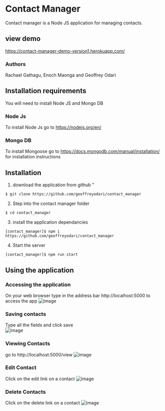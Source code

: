 # Contact Manager
Contact manager is a Node JS application for managing contacts.

## view demo
https://contact-manager-demo-version1.herokuapp.com/

### Authors
Rachael Gathagu, Enoch Maonga and Geoffrey Odari

## Installation requirements

You will need to install  Node JS and Mongo DB
### Node Js
To install Node Js go to https://nodejs.org/en/
### Mongo DB
To install Mongoose go to https://docs.mongodb.com/manual/installation/ for installation instructions

## Installation
1. download the application from github "
````
$ git clone https://github.com/geoffreyodari/contact_manager
````

2. Step into the contact manager folder
````
$ cd contact_manager
````

3. install the application dependancies 
````
[contact_manager]$ npm i https://github.com/geoffreyodari/contact_manager
````

4. Start the server
````
[contact_manager]$ npm run start
````

## Using the application
### Accessing the application
On your web browser type in the address bar  http://localhost:5000  to access the app 
![image](https://drive.google.com/uc?export=view&id=19fVIpQjDDaQMwPEWVbdhBpWpCSUvXXCH)

### Saving contacts
Type all the fields and click save  
![image](https://drive.google.com/uc?export=view&id=1ke2JSqCc7mnh0pLs7wZSfOqF20eIG1sN)

### Viewing Contacts
go to http://localhost:5000/view
![image](https://drive.google.com/uc?export=view&id=1B_Oy-unciO2pTdC_uixYJNQGaEp2KSJ5)

### Edit Contact
Click on the edit link on a contact
![image](https://drive.google.com/uc?export=view&id=1SHAaZZnlijyZCowLHjGWLbq3rNp2-yps)


### Delete Contacts
Click on the delete link on a contact
![image](https://drive.google.com/uc?export=view&id=1EhF_fNVtDUnbd-OVVIq1QxnCLKpFMM2B)
